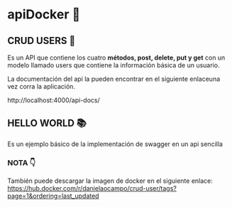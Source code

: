 # apiDocker :whale2:
## CRUD USERS :book:
Es un API que contiene los cuatro <b>métodos, post, delete, put y get</b> con un modelo llamado users que contiene la información básica de un usuario. 

La documentación del api la pueden encontrar en el siguiente enlaceuna vez corra la aplicación. 

http://localhost:4000/api-docs/

## HELLO WORLD :books:
Es un ejemplo básico de la implementación de swagger en un api sencilla

### NOTA :point_down:

También puede descargar la imagen de docker en el siguiente enlace:
https://hub.docker.com/r/danielaocampo/crud-user/tags?page=1&ordering=last_updated
